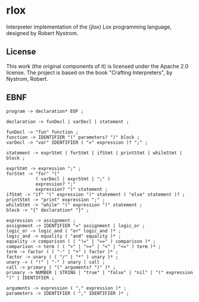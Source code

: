 # rlox

Interpreter implementation of the (jlox) Lox programming language, designed by Robert Nystrom.

## License

This work (the original components of it) is licensed under the Apache 2.0 license.
The project is based on the book "Crafting Interpreters", by Nystrom, Robert.

## EBNF

```ebnf
program -> declaration* EOF ;

declaration -> funDecl | varDecl | statement ;

funDecl -> "fun" function ;
function -> IDENTIFIER "(" parameters? ")" block ;
varDecl -> "var" IDENTIFIER ( "=" expression )? ";" ;

statement -> exprStmt | forStmt | ifStmt | printStmt | whileStmt | block ;

exprStmt -> expression ";" ;
forStmt -> "for" "("
           ( varDecl | exprStmt | ";" )
           expression? ";"
           expression? ")" statement ;
ifStmt -> "if" "(" expression ")" statement ( "else" statement )? ;
printStmt -> "print" expression ";" ;
whileStmt -> "while" "(" expression ")" statement ;
block -> "{" declaration* "}" ;

expression -> assignment ;
assignment -> IDENTIFIER "=" assignment | logic_or ;
logic_or -> logic_and ( "or" logic_and )* ;
logic_and -> equality ( "and" equality )* ;
equality -> comparison ( ( "!=" | "==" ) comparison )* ;
comparison -> term ( ( ">" | ">=" | "<" | "<=" ) term )* ;
term -> factor ( ( "-" | "+" ) factor )* ;
factor -> unary ( ( "/" | "*" ) unary )* ;
unary -> ( "!" | "-" ) unary | call ;
call -> primary ( "(" arguments? ")" )* ;
primary -> NUMBER | STRING | "true" | "false" | "nil" | "(" expression ")" | IDENTIFIER ;

arguments -> expression ( "," expression )* ;
parameters -> IDENTIFIER ( "," IDENTIFIER )* ;
```
